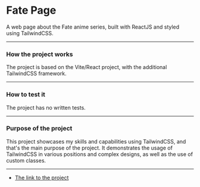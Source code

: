 # Fate Page
A web page about the Fate anime series, built with ReactJS and styled using TailwindCSS.

***

### How the project works
The project is based on the Vite/React project, with the additional TailwindCSS framework.

---

### How to test it
The project has no written tests.

___

### Purpose of the project
This project showcases my skills and capabilities using TailwindCSS, and that's the main purpose of the project. It demonstrates the usage of TailwindCSS in various positions and complex designs, as well as the use of custom classes.

***

- [The link to the project](https://fate-series.saifchan.site/)

